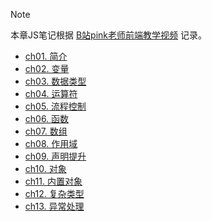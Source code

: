 
> [!NOTE]
> 本章JS笔记根据 [B站pink老师前端教学视频](https://www.bilibili.com/video/BV1Sy4y1C7ha?from=search&seid=3281043067191613773) 记录。

- [ch01. 简介](01初识JS.md)
- [ch02. 变量](02%20变量.md)
- [ch03. 数据类型](03数据类型.md)
- [ch04. 运算符](04数据类型.md)
- [ch05. 流程控制](05流程控制.md)
- [ch06. 函数](06函数.md)
- [ch07. 数组](07数组.md)
- [ch08. 作用域](08作用域.md)
- [ch09. 声明提升](09声明提升.md)
- [ch10. 对象](10对象.md)
- [ch11. 内置对象](11内置对象.md)
- [ch12. 复杂类型](12复杂类型.md)
- [ch13. 异常处理](13异常处理.md)

